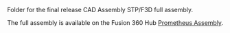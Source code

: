 Folder for the final release CAD Assembly STP/F3D full assembly.

The full assembly is available on the Fusion 360 Hub <a href="https://a360.co/3Kjxlld"> Prometheus Assembly</a>.